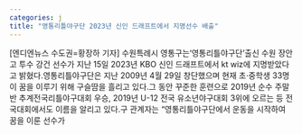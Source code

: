 ```yaml
---
categories: j
title: "영통리틀야구단 2023년 신인 드래프트에서 지명선수 배출"
---
```

[엔디엔뉴스 수도권=황장하 기자] 수원특례시 영통구는‘영통리틀야구단’출신 수원 장안고 투수 강건 선수가 지난 15일 2023년 KBO 신인 드래프트에서 kt wiz에 지명받았다고 밝혔다.영통리틀야구단은 지난 2009년 4월 29일 창단했으며 현재 초·중학생 33명이 꿈을 이루기 위해 구슬땀을 흘리고 있다.그 동안 꾸준한 훈련으로 2019년 순수 주말반 추계전국리틀야구대회 우승, 2019년 U-12 전국 유소년야구대회 3위에 오르는 등 전국대회에서도 이름을 알리고 있다.구 관계자는 “영통리틀야구단에서 운동을 시작하여 꿈을 이룬 선수가